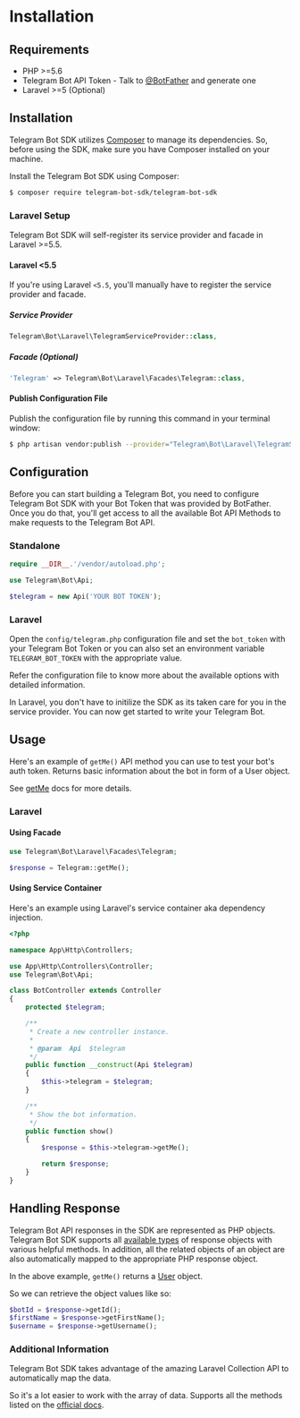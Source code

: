 # Installation

## Requirements

- PHP >=5.6
- Telegram Bot API Token - Talk to [@BotFather](https://core.telegram.org/bots#6-botfather) and generate one
- Laravel >=5 (Optional)

## Installation

Telegram Bot SDK utilizes [Composer](https://getcomposer.org/) to manage its dependencies. So, before using the SDK, make sure you have Composer installed on your machine.

Install the Telegram Bot SDK using Composer:

```bash
$ composer require telegram-bot-sdk/telegram-bot-sdk
```

### Laravel Setup

Telegram Bot SDK will self-register its service provider and facade in Laravel >=5.5.

#### Laravel <5.5

If you're using Laravel `<5.5`, you'll manually have to register the service provider and facade.

##### Service Provider

```php
Telegram\Bot\Laravel\TelegramServiceProvider::class,
```

##### Facade (Optional)

```php
'Telegram' => Telegram\Bot\Laravel\Facades\Telegram::class,
```

#### Publish Configuration File

Publish the configuration file by running this command in your terminal window:

```bash
$ php artisan vendor:publish --provider="Telegram\Bot\Laravel\TelegramServiceProvider"
```

## Configuration

Before you can start building a Telegram Bot, you need to configure Telegram Bot SDK with your Bot Token that was provided by BotFather. Once you do that, you'll get access to all the available Bot API Methods to make requests to the Telegram Bot API.

### Standalone

```php
require __DIR__.'/vendor/autoload.php';

use Telegram\Bot\Api;

$telegram = new Api('YOUR BOT TOKEN');
```

### Laravel

Open the `config/telegram.php` configuration file and set the `bot_token` with your Telegram Bot Token or you can also set an environment variable `TELEGRAM_BOT_TOKEN` with the appropriate value.

Refer the configuration file to know more about the available options with detailed information.

In Laravel, you don't have to initilize the SDK as its taken care for you in the service provider. You can now get started to write your Telegram Bot.

## Usage

Here's an example of `getMe()` API method you can use to test your bot's auth token.
Returns basic information about the bot in form of a User object.

See [getMe](https://core.telegram.org/bots/api#getme) docs for more details.

### Laravel

#### Using Facade

```php
use Telegram\Bot\Laravel\Facades\Telegram;

$response = Telegram::getMe();
```

#### Using Service Container

Here's an example using Laravel's service container aka dependency injection.

```php
<?php

namespace App\Http\Controllers;

use App\Http\Controllers\Controller;
use Telegram\Bot\Api;

class BotController extends Controller
{
    protected $telegram;

    /**
     * Create a new controller instance.
     *
     * @param  Api  $telegram
     */
    public function __construct(Api $telegram)
    {
        $this->telegram = $telegram;
    }

    /**
     * Show the bot information.
     */
    public function show()
    {
        $response = $this->telegram->getMe();

        return $response;
    }
}
```

## Handling Response

Telegram Bot API responses in the SDK are represented as PHP objects. Telegram Bot SDK supports all [available types](https://core.telegram.org/bots/api#available-types) of response objects with various helpful methods. In addition, all the related objects of an object are also automatically mapped to the appropriate PHP response object.

In the above example, `getMe()` returns a [User](https://core.telegram.org/bots/api#user) object.

So we can retrieve the object values like so:

```php
$botId = $response->getId();
$firstName = $response->getFirstName();
$username = $response->getUsername();
```

### Additional Information

Telegram Bot SDK takes advantage of the amazing Laravel Collection API to automatically map the data.

So it's a lot easier to work with the array of data. Supports all the methods listed on the [official docs](https://laravel.com/docs/5.1/collections).
